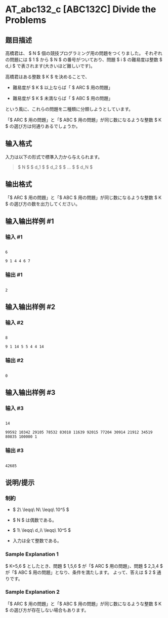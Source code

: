 # AT_abc132_c [ABC132C] Divide the Problems

## 题目描述

[problemUrl]: https://atcoder.jp/contests/abc132/tasks/abc132_c

高橋君は、 $ N $ 個の競技プログラミング用の問題をつくりました。 それぞれの問題には $ 1 $ から $ N $ の番号がついており、問題 $ i $ の難易度は整数 $ d_i $ で表されます(大きいほど難しいです)。

高橋君はある整数 $ K $ を決めることで、

- 難易度が $ K $ 以上ならば「 $ ARC $ 用の問題」
- 難易度が $ K $ 未満ならば「 $ ABC $ 用の問題」

という風に、これらの問題を二種類に分類しようとしています。

「$ ARC $ 用の問題」と「$ ABC $ 用の問題」が同じ数になるような整数 $ K $ の選び方は何通りあるでしょうか。

## 输入格式

入力は以下の形式で標準入力から与えられます。

> $ N $ $ d_1 $ $ d_2 $ $ ... $ $ d_N $

## 输出格式

「$ ARC $ 用の問題」と「$ ABC $ 用の問題」が同じ数になるような整数 $ K $ の選び方の数を出力してください。

## 输入输出样例 #1

### 输入 #1

```
6
9 1 4 4 6 7
```

### 输出 #1

```
2
```

## 输入输出样例 #2

### 输入 #2

```
8
9 1 14 5 5 4 4 14
```

### 输出 #2

```
0
```

## 输入输出样例 #3

### 输入 #3

```
14
99592 10342 29105 78532 83018 11639 92015 77204 30914 21912 34519 80835 100000 1
```

### 输出 #3

```
42685
```

## 说明/提示

### 制約

- $ 2\ \leqq\ N\ \leqq\ 10^5 $
- $ N $ は偶数である。
- $ 1\ \leqq\ d_i\ \leqq\ 10^5 $
- 入力は全て整数である。

### Sample Explanation 1

$ K=5,6 $ としたとき、問題 $ 1,5,6 $ が「$ ARC $ 用の問題」、問題 $ 2,3,4 $ が「$ ABC $ 用の問題」となり、条件を満たします。 よって、答えは $ 2 $ 通りです。

### Sample Explanation 2

「$ ARC $ 用の問題」と「$ ABC $ 用の問題」が同じ数になるような整数 $ K $ の選び方が存在しない場合もあります。